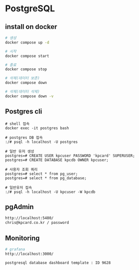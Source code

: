 # PostgreSQL

## install on docker

```sh
# 생성
docker compose up -d

# 시작
docker compose start

# 종료
docker compose stop

# 삭제(데이터 보존)
docker compose down

# 삭제(데이터 삭제)
docker compose down -v
```

## Postgres cli

```
# shell 접속
docker exec -it postgres bash

# postgres DB 접속
:/# psql -h localhost -U postgres

# 일반 유저 생성
postgres=# CREATE USER kpcuser PASSWORD 'kpcard' SUPERUSER;
postgres=# CREATE DATABASE kpcdb OWNER kpcuser;

# 사용자 조회 쿼리
postgres=# select * from pg_user;
postgres=# select * from pg_database;

# 일반유저 접속
:/# psql -h localhost -U kpcuser -W kpcdb
```

## pgAdmin

```sh
http://localhost:5480/
chris@kpcard.co.kr / password
```

## Monitoring

```sh
# grafana
http://localhost:3000/

postgresql database dashboard template : ID 9628
```